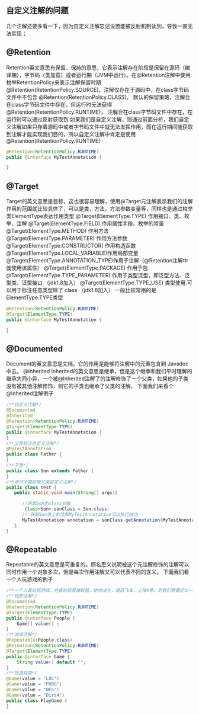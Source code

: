 ## 自定义注解的问题
几个注解还要多看一下，因为自定义注解忘记设置能被反射机制读到，导致一直无法实现；

## @Retention
Retention英文意思有保留、保持的意思，它表示注解存在阶段是保留在源码（编译期），字节码（类加载）或者运行期（JVM中运行）。在@Retention注解中使用枚举RetentionPolicy来表示注解保留时期
@Retention(RetentionPolicy.SOURCE)，注解仅存在于源码中，在class字节码文件中不包含
@Retention(RetentionPolicy.CLASS)， 默认的保留策略，注解会在class字节码文件中存在，但运行时无法获得
@Retention(RetentionPolicy.RUNTIME)， 注解会在class字节码文件中存在，在运行时可以通过反射获取到
如果我们是自定义注解，则通过前面分析，我们自定义注解如果只存着源码中或者字节码文件中就无法发挥作用，而在运行期间能获取到注解才能实现我们目的，所以自定义注解中肯定是使用 @Retention(RetentionPolicy.RUNTIME)
```java
@Retention(RetentionPolicy.RUNTIME)
public @interface MyTestAnnotation {

}
```

## @Target
Target的英文意思是目标，这也很容易理解，使用@Target元注解表示我们的注解作用的范围就比较具体了，可以是类，方法，方法参数变量等，同样也是通过枚举类ElementType表达作用类型
@Target(ElementType.TYPE) 作用接口、类、枚举、注解
@Target(ElementType.FIELD) 作用属性字段、枚举的常量
@Target(ElementType.METHOD) 作用方法
@Target(ElementType.PARAMETER) 作用方法参数
@Target(ElementType.CONSTRUCTOR) 作用构造函数
@Target(ElementType.LOCAL_VARIABLE)作用局部变量
@Target(ElementType.ANNOTATION_TYPE)作用于注解（@Retention注解中就使用该属性）
@Target(ElementType.PACKAGE) 作用于包
@Target(ElementType.TYPE_PARAMETER) 作用于类型泛型，即泛型方法、泛型类、泛型接口 （jdk1.8加入）
@Target(ElementType.TYPE_USE) 类型使用.可以用于标注任意类型除了 class （jdk1.8加入）
一般比较常用的是ElementType.TYPE类型
```java
@Retention(RetentionPolicy.RUNTIME)
@Target(ElementType.TYPE)
public @interface MyTestAnnotation {

}
```

## @Documented
Document的英文意思是文档。它的作用是能够将注解中的元素包含到 Javadoc 中去。
@Inherited
Inherited的英文意思是继承，但是这个继承和我们平时理解的继承大同小异，一个被@Inherited注解了的注解修饰了一个父类，如果他的子类没有被其他注解修饰，则它的子类也继承了父类的注解。
下面我们来看个@Inherited注解例子
```java
/**自定义注解*/
@Documented
@Inherited
@Retention(RetentionPolicy.RUNTIME)
@Target(ElementType.TYPE)
public @interface MyTestAnnotation {
}
/**父类标注自定义注解*/
@MyTestAnnotation
public class Father {
}
/**子类*/
public class Son extends Father {
}
/**测试子类获取父类自定义注解*/
public class test {
   public static void main(String[] args){

      //获取Son的class对象
       Class<Son> sonClass = Son.class;
      // 获取Son类上的注解MyTestAnnotation可以执行成功
      MyTestAnnotation annotation = sonClass.getAnnotation(MyTestAnnotation.class);
   }
}
```

## @Repeatable
Repeatable的英文意思是可重复的。顾名思义说明被这个元注解修饰的注解可以同时作用一个对象多次，但是每次作用注解又可以代表不同的含义。
下面我们看一个人玩游戏的例子

```java
/**一个人喜欢玩游戏，他喜欢玩英雄联盟，绝地求生，极品飞车，尘埃4等，则我们需要定义一个人的注解，他属性代表喜欢玩游戏集合，一个游戏注解，游戏属性代表游戏名称*/
/**玩家注解*/
@Documented
@Retention(RetentionPolicy.RUNTIME)
@Target(ElementType.TYPE)
public @interface People {
    Game[] value() ;
}
/**游戏注解*/
@Repeatable(People.class)
@Retention(RetentionPolicy.RUNTIME)
@Target(ElementType.TYPE)
public @interface Game {
    String value() default "";
}
/**玩游戏类*/
@Game(value = "LOL")
@Game(value = "PUBG")
@Game(value = "NFS")
@Game(value = "Dirt4")
public class PlayGame {
}
```
